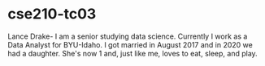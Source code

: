 # cse210-tc03

Lance Drake- 
I am a senior studying data science. Currently I work as a Data Analyst for BYU-Idaho. 
I got married in August 2017 and in 2020 we had a daughter. She's now 1 and, just like me, loves to eat, sleep, and play.